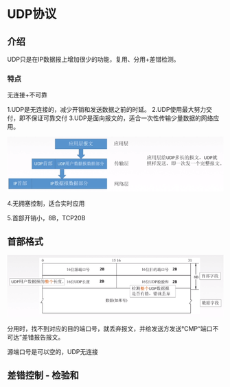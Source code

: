 # UDP协议

## 介绍

UDP只是在IP数据报上增加很少的功能，复用、分用+差错检测。



### 特点

无连接+不可靠

1.UDP是无连接的，减少开销和发送数据之前的时延。
2.UDP使用最大努力交付，即不保证可靠交付
3.UDP是面向报文的，适合一次性传输少量数据的网络应用。

![1566052510927](assets/UDP/1566052510927.png)

4.无拥塞控制，适合实时应用

5.首部开销小，8B，TCP20B



## 首部格式

![1566052662168](assets/UDP/1566052662168.png)

分用时，找不到对应的目的端口号，就丢弃报文，并给发送方发送℃MP“端口不可达”差错报告报文。

源端口号是可以空的，UDP无连接



## 差错控制 - 检验和

